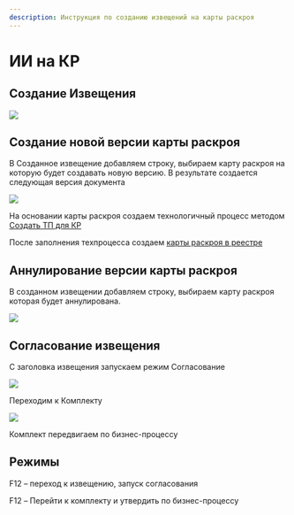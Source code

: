```yaml
---
description: Инструкция по созданию извещений на карты раскроя
---
```


# ИИ на КР

## Создание Извещения

![](<../../../.gitbook/assets/6 (70).png>)

## **Создание новой версии карты раскроя**

В Созданное извещение добавляем строку, выбираем карту раскроя на которую будет создавать новую версию. В результате создается следующая версия документа

![](<../../../.gitbook/assets/7 (62).png>)

На основании карты раскроя создаем технологичный процесс методом [Создать ТП для КР](../karty-raskroya/karty-raskroya-dlya-rt-1/#sozdanie-tekhprocessa)

После заполнения техпроцесса создаем [карты раскроя в реестре](../karty-raskroya/karty-raskroya-dlya-rt-1/#sozdanie-kr-v-reestre)&#x20;

## Аннулирование версии карты раскроя

В созданном извещении добавляем строку, выбираем карту раскроя которая будет аннулирована.

![](https://firebasestorage.googleapis.com/v0/b/gitbook-x-prod.appspot.com/o/spaces%2F-MBaL4-sguLCzbQd3FRY%2Fuploads%2FMghww7YLeZ7HcRNrtJkp%2Ffile.png?alt=media)

## Согласование извещения

С заголовка извещения запускаем режим Согласование

![](https://firebasestorage.googleapis.com/v0/b/gitbook-x-prod.appspot.com/o/spaces%2F-MBaL4-sguLCzbQd3FRY%2Fuploads%2FkygLnJ31mwGZzxpDOvye%2Ffile.png?alt=media)

Переходим к Комплекту

![](https://firebasestorage.googleapis.com/v0/b/gitbook-x-prod.appspot.com/o/spaces%2F-MBaL4-sguLCzbQd3FRY%2Fuploads%2FBr6mZ7gIeUaMKAzQRcYC%2Ffile.png?alt=media)

Комплект передвигаем по бизнес-процессу

## Режимы

F12 – переход к извещению, запуск согласования

F12 – Перейти к комплекту и утвердить по бизнес-процессу
